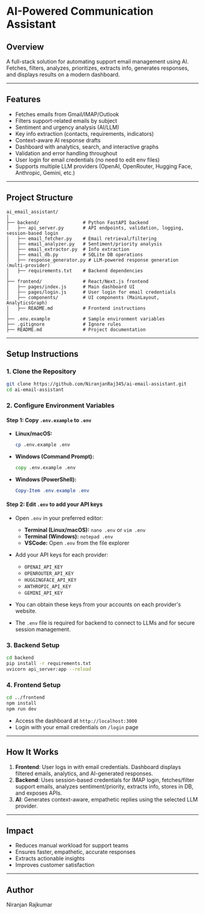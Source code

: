 # AI-Powered Communication Assistant

## Overview

A full-stack solution for automating support email management using AI. Fetches, filters, analyzes, prioritizes, extracts info, generates responses, and displays results on a modern dashboard.

---

## Features

- Fetches emails from Gmail/IMAP/Outlook
- Filters support-related emails by subject
- Sentiment and urgency analysis (AI/LLM)
- Key info extraction (contacts, requirements, indicators)
- Context-aware AI response drafts
- Dashboard with analytics, search, and interactive graphs
- Validation and error handling throughout
- User login for email credentials (no need to edit env files)
- Supports multiple LLM providers (OpenAI, OpenRouter, Hugging Face, Anthropic, Gemini, etc.)

---

## Project Structure

```
ai_email_assistant/
│
├── backend/                # Python FastAPI backend
│   ├── api_server.py       # API endpoints, validation, logging, session-based login
│   ├── email_fetcher.py    # Email retrieval/filtering
│   ├── email_analyzer.py   # Sentiment/priority analysis
│   ├── email_extractor.py  # Info extraction
│   ├── email_db.py         # SQLite DB operations
│   ├── response_generator.py # LLM-powered response generation (multi-provider)
│   ├── requirements.txt    # Backend dependencies
│
├── frontend/               # React/Next.js frontend
│   ├── pages/index.js      # Main dashboard UI
│   ├── pages/login.js      # User login for email credentials
│   ├── components/         # UI components (MainLayout, AnalyticsGraph)
│   ├── README.md           # Frontend instructions
│
├── .env.example            # Sample environment variables
├── .gitignore              # Ignore rules
├── README.md               # Project documentation
```

---

## Setup Instructions

### 1. Clone the Repository

```bash
git clone https://github.com/NiranjanRaj345/ai-email-assistant.git
cd ai-email-assistant
```

### 2. Configure Environment Variables


#### Step 1: Copy `.env.example` to `.env`

- **Linux/macOS:**
  ```bash
  cp .env.example .env
  ```
- **Windows (Command Prompt):**
  ```cmd
  copy .env.example .env
  ```
- **Windows (PowerShell):**
  ```powershell
  Copy-Item .env.example .env
  ```

#### Step 2: Edit `.env` to add your API keys

- Open `.env` in your preferred editor:
  - **Terminal (Linux/macOS):** `nano .env` or `vim .env`
  - **Terminal (Windows):** `notepad .env`
  - **VSCode:** Open `.env` from the file explorer

- Add your API keys for each provider:
  - `OPENAI_API_KEY`
  - `OPENROUTER_API_KEY`
  - `HUGGINGFACE_API_KEY`
  - `ANTHROPIC_API_KEY`
  - `GEMINI_API_KEY`

- You can obtain these keys from your accounts on each provider's website.

- The `.env` file is required for backend to connect to LLMs and for secure session management.

### 3. Backend Setup

```bash
cd backend
pip install -r requirements.txt
uvicorn api_server:app --reload
```

### 4. Frontend Setup

```bash
cd ../frontend
npm install
npm run dev
```

- Access the dashboard at `http://localhost:3000`
- Login with your email credentials on `/login` page

---

## How It Works

1. **Frontend**: User logs in with email credentials. Dashboard displays filtered emails, analytics, and AI-generated responses.
2. **Backend**: Uses session-based credentials for IMAP login, fetches/filter support emails, analyzes sentiment/priority, extracts info, stores in DB, and exposes APIs.
3. **AI**: Generates context-aware, empathetic replies using the selected LLM provider.

---

## Impact

- Reduces manual workload for support teams
- Ensures faster, empathetic, accurate responses
- Extracts actionable insights
- Improves customer satisfaction

---

## Author

Niranjan Rajkumar